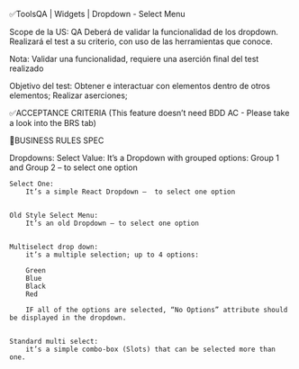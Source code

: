 ✅ToolsQA | Widgets | Dropdown - Select Menu

Scope de la US: QA Deberá de validar la funcionalidad de los dropdown. Realizará el test a su criterio, con uso de las herramientas que conoce.

Nota: Validar una funcionalidad, requiere una aserción final del test realizado

Objetivo del test: Obtener e interactuar con elementos dentro de otros elementos; Realizar aserciones;

✅ACCEPTANCE CRITERIA (This feature doesn’t need BDD AC - Please take a look into the BRS tab)

🚩BUSINESS RULES SPEC

Dropdowns: Select Value: It’s a Dropdown with grouped options: Group 1 and Group 2 – to select one option

    Select One:
        It’s a simple React Dropdown –  to select one option


    Old Style Select Menu:
        It’s an old Dropdown – to select one option


    Multiselect drop down:
        it’s a multiple selection; up to 4 options:

        Green
        Blue
        Black
        Red

        IF all of the options are selected, “No Options” attribute should be displayed in the dropdown.


    Standard multi select:
        it’s a simple combo-box (Slots) that can be selected more than one.
